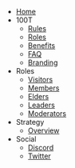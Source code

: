 - [Home](README.md)
- 100T
    - [Rules](racf/rules.md)
    - [Roles](racf/roles.md)
    - [Benefits](racf/Benefits.md)
    - [FAQ](racf/faq.md)
    - [Branding](racf/branding.md)
- Roles
    - [Visitors](visitors.md)
    - [Members](members.md)
    - [Elders](elders.md)
    - [Leaders](leaders.md)
    - [Moderators](mods.md)
- Strategy
    - [Overview](strategy.md)
- Social
    - [Discord](https://discord.gg/100t)
    - [Twitter](https://twitter.com/100ThievesCR)
